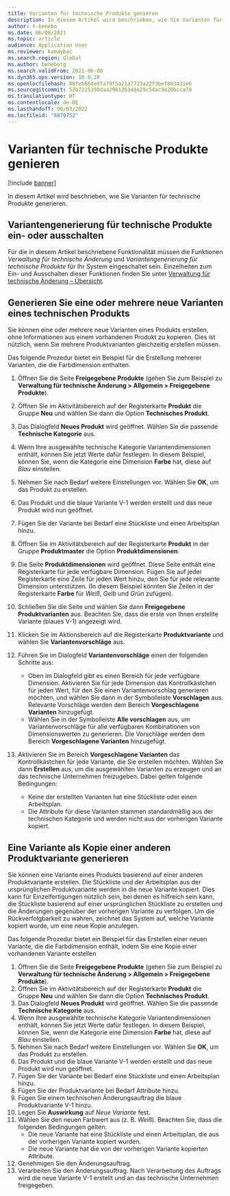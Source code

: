 ```yaml
---
title: Varianten für technische Produkte genieren
description: In diesem Artikel wird beschrieben, wie Sie Varianten für technische Produkte generieren
author: t-benebo
ms.date: 06/08/2021
ms.topic: article
audience: Application User
ms.reviewer: kamaybac
ms.search.region: Global
ms.author: benebotg
ms.search.validFrom: 2021-06-08
ms.dyn365.ops.version: 10.0.20
ms.openlocfilehash: 08feb66dedfa79f5a21a7723a22f3bef883431e6
ms.sourcegitcommit: 52b7225350daa29b1263d8e29c54ac9e20bcca70
ms.translationtype: HT
ms.contentlocale: de-DE
ms.lasthandoff: 06/03/2022
ms.locfileid: "8870752"
---
```

# <a name="generate-variants-for-engineering-products"></a>Varianten für technische Produkte genieren

[!include [banner](../includes/banner.md)]

In diesem Artikel wird beschrieben, wie Sie Varianten für technische Produkte generieren.

## <a name="turn-variant-generation-for-engineering-products-on-or-off"></a>Variantengenerierung für technische Produkte ein- oder ausschalten

Für die in diesem Artikel beschriebene Funktionalität müssen die Funktionen *Verwaltung für technische Änderung* und *Variantengenerierung für technische Produkte* für Ihr System eingeschaltet sein. Einzelheiten zum Ein- und Ausschalten dieser Funktionen finden Sie unter [Verwaltung für technische Änderung – Übersicht](product-engineering-overview.md).

## <a name="generate-one-or-more-new-variants-of-an-engineering-product"></a>Generieren Sie eine oder mehrere neue Varianten eines technischen Produkts

Sie können eine oder mehrere neue Varianten eines Produkts erstellen, ohne Informationen aus einem vorhandenen Produkt zu kopieren. Dies ist nützlich, wenn Sie mehrere Produktvarianten gleichzeitig erstellen müssen.

Das folgende Prozedur bietet ein Beispiel für die Erstellung mehrerer Varianten, die die Farbdimension enthalten.

1. Öffnen Sie die Seite **Freigegebene Produkte** (gehen Sie zum Beispiel zu **Verwaltung für technische Änderung \> Allgemein \> Freigegebene Produkte**).
1. Öffnen Sie im Aktivitätsbereich auf der Registerkarte **Produkt** die Gruppe **Neu** und wählen Sie dann die Option **Technisches Produkt**.
1. Das Dialogfeld **Neues Produkt** wird geöffnet. Wählen Sie die passende **Technische Kategorie** aus.
1. Wenn Ihre ausgewählte technische Kategorie Variantendimensionen enthält, können Sie jetzt Werte dafür festlegen. In diesem Beispiel, können Sie, wenn die Kategorie eine Dimension **Farbe** hat, diese auf *Blau* einstellen.
1. Nehmen Sie nach Bedarf weitere Einstellungen vor. Wählen Sie **OK**, um das Produkt zu erstellen.
1. Das Produkt und die blaue Variante V-1 werden erstellt und das neue Produkt wird nun geöffnet.
1. Fügen Sie der Variante bei Bedarf eine Stückliste und einen Arbeitsplan hinzu.
1. Öffnen Sie im Aktivitätsbereich auf der Registerkarte **Produkt** in der Gruppe **Produktmaster** die Option **Produktdimensionen**.
1. Die Seite **Produktdimensionen** wird geöffnet. Diese Seite enthält eine Registerkarte für jede verfügbare Dimension. Fügen Sie auf jeder Registerkarte eine Zeile für jeden Wert hinzu, den Sie für jede relevante Dimension unterstützen. (In diesem Beispiel könnten Sie Zeilen in der Registerkarte **Farbe** für *Weiß*, *Gelb* und *Grün* zufügen).
1. Schließen Sie die Seite und wählen Sie dann **Freigegebene Produktvarianten** aus. Beachten Sie, dass die erste von Ihnen erstellte Variante (blaues V-1) angezeigt wird.
1. Klicken Sie im Aktionsbereich auf die Registerkarte **Produktvariante** und wählen Sie **Variantenvorschläge** aus.
1. Führen Sie im Dialogfeld **Variantenvorschläge** einen der folgenden Schritte aus:

    - Oben im Dialogfeld gibt es einen Bereich für jede verfügbare Dimension. Aktivieren Sie für jede Dimension das Kontrollkästchen für jeden Wert, für den Sie einen Variantenvorschlag generieren möchten, und wählen Sie dann in der Symbolleiste **Vorschlagen** aus. Relevante Vorschläge werden dem Bereich **Vorgeschlagene Varianten** hinzugefügt.
    - Wählen Sie in der Symbolleiste **Alle vorschlagen** aus, um Variantenvorschläge für alle verfügbaren Kombinationen von Dimensionswerten zu generieren. Die Vorschläge werden dem Bereich **Vorgeschlagene Varianten** hinzugefügt.

1. Aktivieren Sie im Bereich **Vorgeschlagene Varianten** das Kontrollkästchen für jede Variante, die Sie erstellen möchten. Wählen Sie dann **Erstellen** aus, um die ausgewählten Varianten zu erzeugen und an das technische Unternehmen freizugeben. Dabei gelten folgende Bedingungen:

    - Keine der erstellten Varianten hat eine Stückliste oder einen Arbeitsplan.
    - Die Attribute für diese Varianten stammen standardmäßig aus der technischen Kategorie und werden nicht aus der vorherigen Variante kopiert.

## <a name="generate-a-variant-as-a-copy-of-another-product-variant"></a>Eine Variante als Kopie einer anderen Produktvariante generieren

Sie können eine Variante eines Produkts basierend auf einer anderen Produktvariante erstellen. Die Stückliste und der Arbeitsplan aus der ursprünglichen Produktvariante werden in die neue Variante kopiert. Dies kann für Einzelfertigungen nützlich sein, bei denen es hilfreich sein kann, die Stückliste basierend auf einer ursprünglichen Stückliste zu erstellen und die Änderungen gegenüber der vorherigen Variante zu verfolgen. Um die Rückverfolgbarkeit zu wahren, zeichnet das System auf, welche Variante kopiert wurde, um eine neue Kopie anzulegen.

Das folgende Prozedur bietet ein Beispiel für das Erstellen einer neuen Variante, die die Farbdimension enthält, indem Sie eine Kopie einer vorhandenen Variante erstellen

1. Öffnen Sie die Seite **Freigegebene Produkte** (gehen Sie zum Beispiel zu **Verwaltung für technische Änderung \> Allgemein \> Freigegebene Produkte**).
1. Öffnen Sie im Aktivitätsbereich auf der Registerkarte **Produkt** die Gruppe **Neu** und wählen Sie dann die Option **Technisches Produkt**.
1. Das Dialogfeld **Neues Produkt** wird geöffnet. Wählen Sie die passende **Technische Kategorie** aus.
1. Wenn Ihre ausgewählte technische Kategorie Variantendimensionen enthält, können Sie jetzt Werte dafür festlegen. In diesem Beispiel, können Sie, wenn die Kategorie eine Dimension **Farbe** hat, diese auf *Blau* einstellen.
1. Nehmen Sie nach Bedarf weitere Einstellungen vor. Wählen Sie **OK**, um das Produkt zu erstellen.
1. Das Produkt und die blaue Variante V-1 werden erstellt und das neue Produkt wird nun geöffnet.
1. Fügen Sie der Variante bei Bedarf eine Stückliste und einen Arbeitsplan hinzu.
1. Fügen Sie der Produktvariante bei Bedarf Attribute hinzu.
1. Fügen Sie einem technischen Änderungsauftrag die blaue Produktvariante V-1 hinzu.
1. Legen Sie **Auswirkung** auf *Neue Variante* fest.
1. Wählen Sie den neuen Farbwert aus (z. B. *Weiß*). Beachten Sie, dass die folgenden Bedingungen gelten: 
    - Die neue Variante hat eine Stückliste und einen Arbeitsplan, die aus der vorherigen Variante kopiert wurden.
    - Die neue Variante hat die von der vorherigen Variante kopierten Attribute.
1. Genehmigen Sie den Änderungsauftrag.
1. Verarbeiten Sie den Änderungsauftrag. Nach Verarbeitung des Auftrags wird die neue Variante V-1 erstellt und an das technische Unternehmen freigegeben.
